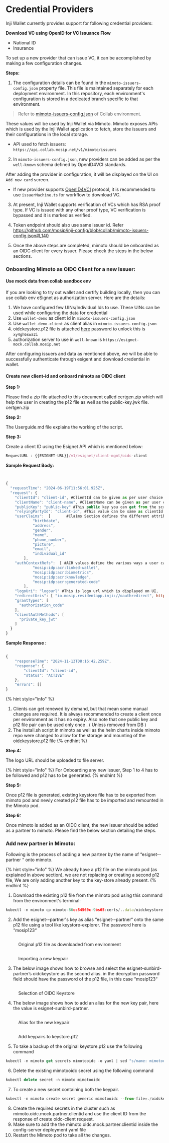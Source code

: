# Credential Providers

Inji Wallet currently provides support for following credential providers:

**Download VC using OpenID for VC Issuance Flow**

* National ID
* Insurance

To set up a new provider that can issue VC, it can be accomplished by making a few configuration changes.

**Steps:**

1. The configuration details can be found in the `mimoto-issuers-config.json` property file. This file is maintained separately for each deployment environment. In this repository, each environment's configuration is stored in a dedicated branch specific to that environment.

> Refer to [mimoto-issuers-config.json](https://github.com/mosip/inji-config/blob/collab/mimoto-issuers-config.json) of Collab environment.

These values will be used by Inji Wallet via Mimoto. Mimoto exposes APIs which is used by the Inji Wallet application to fetch, store the issuers and their configurations in the local storage.

* API used to fetch issuers: `https://api.collab.mosip.net/v1/mimoto/issuers`

2. In `mimoto-issuers-config.json`, new providers can be added as per the `well-known` schema defined by OpenID4VCI standards.

After adding the provider in configuration, it will be displayed on the UI on `Add new card` screen.

* If new provider supports [OpenID4VCI](https://openid.net/specs/openid-4-verifiable-credential-issuance-1\_0.html) protocol, it is recommended to use `issuerMachine.ts` for workflow to download VC.

3. At present, Inji Wallet supports verification of VCs which has RSA proof type. If VC is issued with any other proof type, VC verification is bypassed and it is marked as verified.

4. Token endpoint should also use same issuer id. Refer https://github.com/mosip/inji-config/blob/collab/mimoto-issuers-config.json#L140

5. Once the above steps are completed, mimoto should be onboarded as an OIDC client for every issuer. Please check the steps in the below sections.

### **Onboarding Mimoto as OIDC Client for a new Issuer:**

#### Use mock data from collab sandbox env
If you are looking to try out wallet and certify building locally, then you can use collab env eSignet as authorization server. 
Here are the details:
1. We have configured few UINs/Individual Ids to use.
   These UINs can be used while configuring the data for credential
2. Use `wallet-demo` as client id in `mimoto-issuers-config.json`
3. Use `wallet-demo-client` as client alias in `mimoto-issuers-config.json`
4. oidckeystore.p12 file is attached [here]()
   password to unlock this is `xy4gh6swa2i`
5. authorization server to use in `well-known` is `https://esignet-mock.collab.mosip.net`

After configuring issuers and data as mentioned above, we will be able to successfully authenticate through esigent and download credential in wallet.


#### Create new client-id and onboard mimoto as OIDC client

**Step 1:**

Please find a zip file attached to this document called certgen.zip which will help the user in creating the p12 file as well as the public-key.jwk file. certgen.zip

**Step 2:**

The Userguide.md file explains the working of the script.

**Step 3:**

Create a client ID using the Esignet API which is mentioned below:

```js
RequestURL : {{ESIGNET-URL}}/v1/esignet/client-mgmt/oidc-client
```

**Sample Request Body:**

```js


{
  "requestTime": "2024-06-19T11:56:01.925Z",
  "request": {
    "clientId": "client-id", #ClientId can be given as per user choice
    "clientName": "client-name", #ClientName can be given as per user choice and this name shows on the UI
    "publicKey": "public-key" #This public key you can get from the script results ,
    "relyingPartyId": "client-id", #This value can be same as clientId
    "userClaims":  [       #Claims Section defines the different attributes of User Data taht is accessible to the OIDC client
            "birthdate",
            "address",
            "gender",
            "name",
            "phone_number",
            "picture",
            "email",
            "individual_id"
        ],
    "authContextRefs":  [ #ACR values define the various ways a user can login e.g through INJI,using Bioemtrics and Throguh OTP
            "mosip:idp:acr:linked-wallet",
            "mosip:idp:acr:biometrics",
            "mosip:idp:acr:knowledge",
            "mosip:idp:acr:generated-code"
        ],
    "logoUri": "logourl" #This is logo url which is displayed on UI,
    "redirectUris": [ "io.mosip.residentapp.inji://oauthredirect", http://injiweb.collab.mosip.net/redirect"],#These are the redirectUris for Inji wallet mobile and web both
    "grantTypes": [
      "authorization_code"
    ],
    "clientAuthMethods": [
      "private_key_jwt"
    ]
  }
}

```

**Sample Response :**

```js

{
    "responseTime": "2024-11-13T08:16:42.259Z",
    "response": {
        "clientId": "client-id",
        "status": "ACTIVE"
    },
    "errors": []
}

```

{% hint style="info" %}
1. Clients can get renewed by demand, but that mean some manual changes are required. It is always recommended to create a client once per environment as it has no expiry. Also note that one public key and p12 file pair can be used only once . ( Unless removed from DB )
2. The install.sh script in mimoto as well as the helm charts inside mimoto repo were changed to allow for the storage and mounting of the oidckeystore.p12 file
{% endhint %}

**Step 4:**

The logo URL should be uploaded to file server.

{% hint style="info" %}
For Onboarding any new issuer, Step 1 to 4 has to be followed and p12 has to be generated.
{% endhint %}

**Step 5:**

Once p12 file is generated, existing keystore file has to be exported from mimoto pod and newly created p12 file has to be imported and remounted in the Mimoto pod.

**Step 6:**

Once mimoto is added as an OIDC client, the new issuer should be added as a partner to mimoto. Please find the below section detailing the steps.

### **Add new partner in Mimoto:**

Following is the process of adding a new partner by the name of “esignet--partner “ onto mimoto.

{% hint style="info" %}
We already have a p12 file on the mimoto pod (as explained in above section), we are not replacing or creating a second p12 file, We are only adding another key to the key-store already present.
{% endhint %}

1. Download the existing p12 file from the mimoto pod using this command from the environment's terminal:

```js
kubectl -n mimoto cp mimoto-86cc54569c-9bs65:certs/..data/oidckeystore.p12 oidckeystore.p12
```

2. Add the esignet--partner's key as alias “esignet--partner“ onto the same p12 file using a tool like keystore-explorer. The password here is “mosip123“

<figure><img src="../../../.gitbook/assets/Original_p12file_img1.png" alt=""><figcaption><p>Original p12 file as downloaded from environment</p></figcaption></figure>

<figure><img src="../../../.gitbook/assets/Import new keypair_img2.png" alt=""><figcaption><p>Importing a new keypair</p></figcaption></figure>

3. The below image shows how to browse and select the esignet-sunbird-partner’s oidckeystore as the second alias. in the decryption password field should have the password of the p12 file, in this case “mosip123“

<figure><img src="../../../.gitbook/assets/OIDC keystore_img3.png" alt=""><figcaption><p>Selection of OIDC Keystore</p></figcaption></figure>

4. The below image shows how to add an alias for the new key pair, here the value is esignet-sunbird-partner.

<figure><img src="../../../.gitbook/assets/Alias_img4.png" alt=""><figcaption><p>Alias for the new keypair</p></figcaption></figure>

<figure><img src="../../../.gitbook/assets/Add keypairs_img5.png" alt=""><figcaption><p>Add keypairs to keystore.p12</p></figcaption></figure>

5. To take a backup of the original keystore.p12 use the following command

```js
kubectl -n mimoto get secrets mimotooidc -o yaml | sed "s/name: mimotooidc/name: mimotooidc-backup/g" | kubectl -n mimoto create -f -
```

6. Delete the existing mimotooidc secret using the following command

```js
kubectl delete secret -n mimoto mimotooidc
```

7. To create a new secret containing both the keypair.

```js
kubectl -n mimoto create secret generic mimotooidc --from-file=./oidckeystore.p12
```

8. Create the required secrets in the cluster such as mimoto.oidc.mock.partner.clientid and use the client ID from the response of create oidc-client request.
9. Make sure to add the the mimoto.oidc.mock.partner.clientid inside the config-server deployment yaml file
10. Restart the Mimoto pod to take all the changes.
